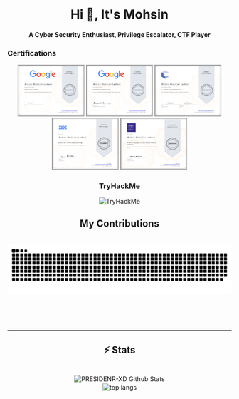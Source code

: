 <h1 align="center">Hi 👋, It's Mohsin</h1>
<h4 align="center">A Cyber Security Enthusiast, Privilege Escalator, CTF Player</h4>
  <h3>Certifications</h3>
  <div style="text-align: center;">
    <img src="assets/python-google.png" alt="eCPPTv2" width="150">
    <img src="assets/cybersecurity.png" alt="CCNA" width="150">
    <img src="assets/Cpp.png" alt="eCPPTv2" width="150">
    <img src="assets/IBM.png" alt="CCNA" width="150">
    <img src="assets/bash.png" alt="CCNA" width="150">
    



<h3>TryHackMe</h3>
    <img src="https://tryhackme-badges.s3.amazonaws.com/President..png" align="center "alt="TryHackMe">

<div align="center">
  <h2>My Contributions</h2>
  <br>
  <img alt="snake eating my contributions" src="https://raw.githubusercontent.com/salesp07/salesp07/output/github-contribution-grid-snake.svg" />
  
  <br/><br/><br/>
</div>

<hr/>

<h2 align="center">⚡ Stats</h2>
<br>
<div align=center>
<img align="center" src="https://github-readme-stats.vercel.app/api?username=PRESIDENT-XD&include_all_commits=true&count_private=true&show_icons=true&line_height=20&title_color=7A7ADB&icon_color=2234AE&text_color=D3D3D3&bg_color=0,000000,130F40" alt="PRESIDENR-XD Github Stats">
  <br/>
  <img width=325 align="center" src="https://github-readme-stats-salesp07.vercel.app/api/top-langs/?username=president-xd&hide=HTML&langs_count=10&layout=compact&theme=react&border_radius=10&size_weight=0.5&title_color=7A7ADB&icon_color=2234AE&text_color=D3D3D3&bg_color=0,000000,130F40"&count_weight=0.5&exclude_repo=github-readme-stats" alt="top langs" />
</div>

